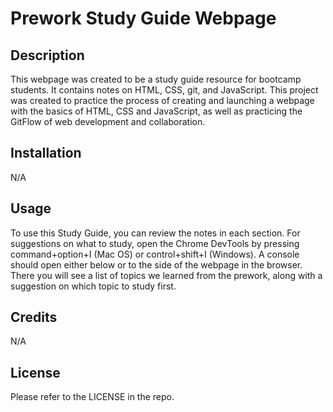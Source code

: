 # Prework Study Guide Webpage

## Description

This webpage was created to be a study guide resource for bootcamp students. It contains notes on HTML, CSS, git, and JavaScript. This project was created to practice the process of creating and launching a webpage with the basics of HTML, CSS and JavaScript, as well as practicing the GitFlow of web development and collaboration.

## Installation

N/A

## Usage

To use this Study Guide, you can review the notes in each section. For suggestions on what to study, open the Chrome DevTools by pressing command+option+I (Mac OS) or control+shift+I (Windows). A console should open either below or to the side of the webpage in the browser. There you will see a list of topics we learned from the prework, along with a suggestion on which topic to study first.

## Credits

N/A

## License

Please refer to the LICENSE in the repo.